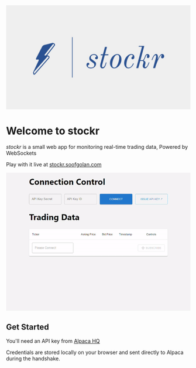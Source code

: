![stockr logo](assets/logo.jpeg)

# Welcome to stockr

_stockr_ is a small web app for monitoring real-time trading data, Powered by
WebSockets

Play with it live at [stockr.soofgolan.com](https://stockr.soofgolan.com)

![stockr demo](assets/demo.gif)

## Get Started

You'll need an API key from [Alpaca HQ](https://alpaca.markets/)

Credentials are stored locally on your browser and sent directly to Alpaca
during the handshake.
